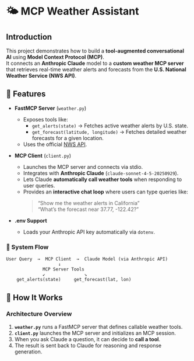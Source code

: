 # 🌤️ MCP Weather Assistant
## Introduction
This project demonstrates how to build a **tool-augmented conversational AI** using **Model Context Protocol (MCP)**.  
It connects an **Anthropic Claude** model to a **custom weather MCP server** that retrieves real-time weather alerts and forecasts from the **U.S. National Weather Service (NWS API)**.

## 🚀 Features
- **FastMCP Server** (`weather.py`)
  - Exposes tools like:
    - `get_alerts(state)` → Fetches active weather alerts by U.S. state.
    - `get_forecast(latitude, longitude)` → Fetches detailed weather forecasts for a given location.
  - Uses the official [NWS API](https://www.weather.gov/documentation/services-web-api).

- **MCP Client** (`client.py`)
  - Launches the MCP server and connects via stdio.
  - Integrates with **Anthropic Claude** (`claude-sonnet-4-5-20250929`).
  - Lets Claude **automatically call weather tools** when responding to user queries.
  - Provides an **interactive chat loop** where users can type queries like:
    > “Show me the weather alerts in California”  
    > “What’s the forecast near 37.77, -122.42?”

- **.env Support**
  - Loads your Anthropic API key automatically via `dotenv`.


### 🧠 System Flow
```text
User Query  →  MCP Client  →  Claude Model (via Anthropic API)
                    ↓
              MCP Server Tools
              ↙︎               ↘︎
    get_alerts(state)     get_forecast(lat, lon)
```

## 🧠 How It Works

### Architecture Overview
1. **`weather.py`** runs a FastMCP server that defines callable weather tools.
2. **`client.py`** launches the MCP server and initializes an MCP session.
3. When you ask Claude a question, it can decide to **call a tool**.
4. The result is sent back to Claude for reasoning and response generation.